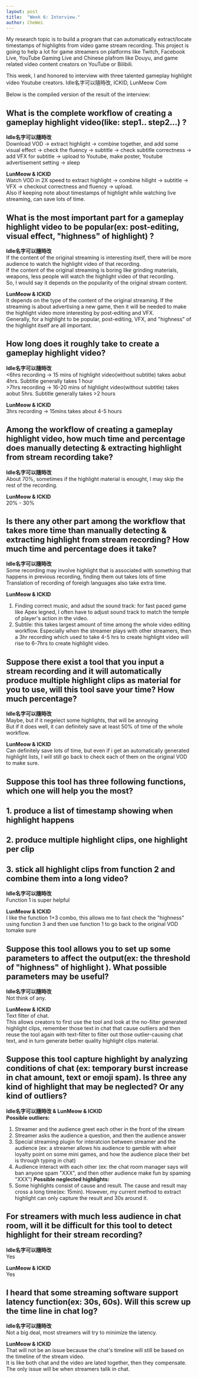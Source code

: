 ```yaml
---
layout: post
title:  "Week 6: Interview."
author: CheWei
---
```

My research topic is to build a program that can automatically extract/locate timestamps of highlights from video game stream recording.
This project is going to help a lot for game streamers on platforms like Twitch, Facebook Live, YouTube Gaming Live and Chinese plafrom like Douyu, and game related video content creators on YouTube or Bilibili.

This week, I and honored to interview with three talented gameplay highlight video Youtube creators. Idle名字可以隨時改, ICKID, LunMeow Com

Below is the compiled version of the result of the interview:


## What is the complete workflow of creating a gameplay highlight video(like: step1.. step2...) ?

**Idle名字可以隨時改**<br>
Download VOD -> extract highlight -> combine together, and add some visual effect -> check the fluency -> subtitle -> check subtitle correctness -> add VFX for subtitle -> upload to Youtube, make poster, Youtube advertisement setting -> sleep

**LunMeow & ICKID**<br>
Watch VOD in 2X speed to extract highlight -> combine hilight -> subtitle -> VFX -> checkout correctness and fluency -> upload.<br>
Also if keeping note about timestamps of highlight while watching live streaming, can save  lots of time.

## What is the most important part for a gameplay highlight video to be popular(ex: post-editing, visual effect, "highness" of highlight) ?

**Idle名字可以隨時改**<br>
If the content of the original streaming is interesting itself, there will be more audience to watch the highlight video of that recording.<br>
If the content of the original streaming is boring like grinding materials, weapons, less people will watch the highlight video of that recording.<br>
So, I would say it depends on the popularity of the original stream content.

**LunMeow & ICKID**<br>
It depends on the type of the content of the original streaming. If the streaming is about advertising a new game, then it will be needed to make the highlight video more interesting by post-editing and VFX.<br>
Generally, for a highlight to be popular, post-editing, VFX, and "highness" of the highlight itself are all important.

## How long does it roughly take to create a gameplay highlight video?

**Idle名字可以隨時改**<br>
&lt;6hrs recording  ->  15 mins of highlight video(without subtitle) takes aobut 4hrs. Subtitle generally takes 1 hour<br>
&gt;7hrs recording  ->  16-20 mins of highlight video(without subtitle) takes aobut 5hrs. Subtitle generally takes >2 hours

**LunMeow & ICKID**<br>
3hrs recording -> 15mins takes about 4-5 hours

## Among the workflow of creating a gameplay highlight video, how much time and percentage does manually detecting & extracting highlight from stream recording take?

**Idle名字可以隨時改**<br>
About 70%, sometimes if the highlight material is enought, I may skip the rest of the recording.

**LunMeow & ICKID**<br>
20% - 30%

## Is there any other part among the workflow that takes more time than manually detecting & extracting highlight from stream recording? How much time and percentage does it take?

**Idle名字可以隨時改**<br>
Some recording may involve highlight that is associated with something that happens in previous recording, finding them out takes lots of time<br>
Translation of recording of foreigh languages also take extra time.

**LunMeow & ICKID**<br>
1. Finding correct music, and adsut the sound track: for fast paced game like Apex legned, I often have to adjust sound track to match  the temple of player's action in the video.<br>
2. Subtile: this takes largest amount of time among the whole video editing workflow. Especially when the streamer plays with other streamers, then a 3hr recording which used to take 4-5 hrs to create highlight video will rise to 6-7hrs to create highlight video.

## Suppose there exist a tool that you input a stream recording and it will automatically produce multiple highlight clips as material for you to use, will this tool save your time? How much percentage?

**Idle名字可以隨時改**<br>
Maybe, but if it negelect  some highlights, that will be annoying<br>
But if it does well, it can definitely save at least 50% of time of the whole workflow.

**LunMeow & ICKID**<br>
Can definitely save lots of time, but even if i get an automatically generated highlight lists, I will still go back to check each of them on the original VOD to make sure.

## Suppose this tool has three following functions, which one will help you the most?
## 1. produce a list of timestamp showing when highlight happens
## 2. produce multiple highlight clips, one highlight per clip
## 3. stick all highlight clips from function 2 and combine them into a long video?

**Idle名字可以隨時改**<br>
Function 1 is super helpful

**LunMeow & ICKID**<br>
I like the function 1+3 combo, this allows me to fast check the "highness" using function 3 and then use function 1 to go back to the original VOD tomake sure

## Suppose this tool allows you to set up some parameters to affect the output(ex: the threshold of "highness" of highlight ). What possible parameters may be useful?

**Idle名字可以隨時改**<br>
Not think of any.

**LunMeow & ICKID**<br>
Text filter of chat.<br>
This allows creators to first use the tool and look at the no-filter generated highlight clips, remember those text in chat that cause outliers and then reuse the tool again with text-filter to filter out those outlier-causing chat text, and in turn generate better quality highlight clips material.

## Suppose this tool capture highlight by analyzing conditions of chat (ex: temporary burst increase in chat amount, text or emoji spam). Is three any kind of highlight that may be neglected? Or any kind of outliers?

**Idle名字可以隨時改 & LunMeow & ICKID**<br>
**Possible outliers:**<br>
1. Streamer and the audience greet each other in the front of the stream<br>
2. Streamer asks the audience a question, and then the audience answer<br>
3. Special streaming plugin for interatcion between streamer and the audience (ex: a streamer allows his audience to gamble with wheir loyalty point on some mini games, and how the audience place their bet is through typing in chat)
4. Audience interact with each other (ex: the chat room manager says will ban anyone spam "XXX", and then other audience make fun by spaming "XXX")
**Possible neglected highlights:**<br>
1. Some highlights consist of cause and result. The cause and result may cross a long time(ex: 15min). However, my current method to extract highlight can only capture the result and 30s around it.

## For streamers with much less audience in chat room, will it be difficult for this tool to detect highlight for their stream recording?

**Idle名字可以隨時改**<br>
Yes

**LunMeow & ICKID**<br>
Yes

## I heard that some streaming software support latency function(ex: 30s, 60s). Will this screw up the time line in chat log?

**Idle名字可以隨時改**<br>
Not a big deal, most streamers will try to minimize the latency.

**LunMeow & ICKID**<br>
That will not be an issue because the chat's timeline will still be based on the timeline of the stream video.<br>
It is like both chat and the video are lated together, then they compensate.
The only issue will be when streamers  talik in chat.
